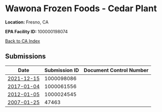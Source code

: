 # Wawona Frozen Foods - Cedar Plant

**Location:** Fresno, CA

**EPA Facility ID:** 100000198074

[Back to CA Index](../../index.md)

## Submissions

| Date | Submission ID | Document Control Number |
|------|--------------|-------------------------|
| [2021-12-15](submissions/1000098086.md) | 1000098086 |  |
| [2017-01-04](submissions/1000061556.md) | 1000061556 |  |
| [2012-01-05](submissions/1000024545.md) | 1000024545 |  |
| [2007-01-25](submissions/47463.md) | 47463 |  |
